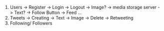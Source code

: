 
1. Users
-> Register
-> Login
-> Logout
    -> Image? -> media storage server
    -> Text?
    -> Follow Button
-> Feed
    ...
2. Tweets 
 -> Creating 
    -> Text
    -> Image
-> Delete
-> Retweeting
3. Following/ Followers
     